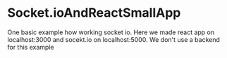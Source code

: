 # Socket.ioAndReactSmallApp
One basic example how working socket io. Here we made react app on localhost:3000 and socekt.io on localhost:5000. We don't use a backend for this example
